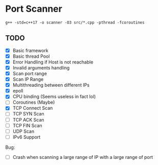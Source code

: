 # Port Scanner

```shell
g++ -std=c++17 -o scanner -O3 src/*.cpp -pthread -fcoroutines
```

## TODO
- [x] Basic framework
- [x] Basic thread Pool
- [x] Error Handling if Host is not reachable
- [x] Invalid arguments handling
- [x] Scan port range
- [x] Scan IP Range
- [x] Multithreading between different IPs
- [x] epoll
- [x] CPU binding (Seems useless in fact lol)
- [ ] Coroutines (Maybe)
- [x] TCP Connect Scan
- [ ] TCP SYN Scan
- [ ] TCP ACK Scan
- [ ] TCP FIN Scan
- [ ] UDP Scan
- [ ] IPv6 Support
  
Bug:
- [ ] Crash when scanning a large range of IP with a large range of port
